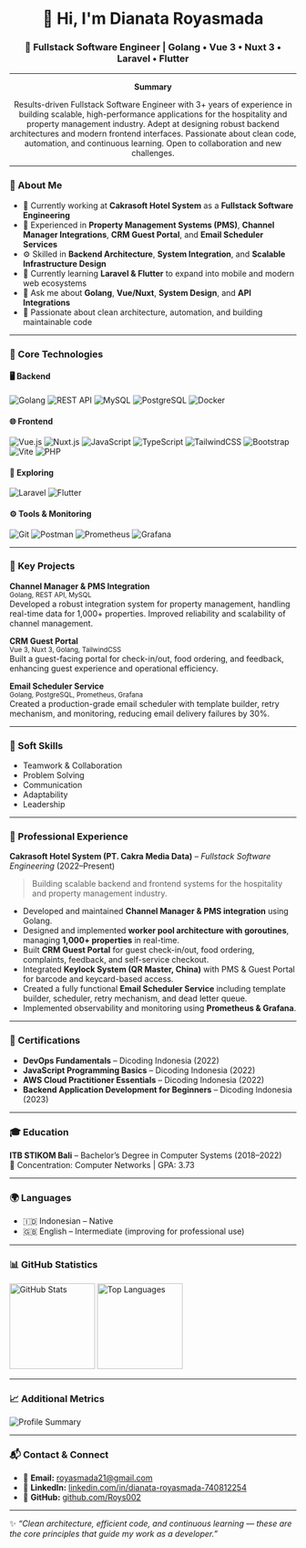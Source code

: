 
<h1 align="center">👋 Hi, I'm Dianata Royasmada</h1>
<h3 align="center">🚀 Fullstack Software Engineer | Golang • Vue 3 • Nuxt 3 • Laravel • Flutter</h3>

---

<p align="center"><b>Summary</b></p>
<p align="center">
Results-driven Fullstack Software Engineer with 3+ years of experience in building scalable, high-performance applications for the hospitality and property management industry. Adept at designing robust backend architectures and modern frontend interfaces. Passionate about clean code, automation, and continuous learning. Open to collaboration and new challenges.
</p>

---

### 🧠 About Me
- 🏢 Currently working at **Cakrasoft Hotel System** as a **Fullstack Software Engineering**  
- 💼 Experienced in **Property Management Systems (PMS)**, **Channel Manager Integrations**, **CRM Guest Portal**, and **Email Scheduler Services**  
- ⚙️ Skilled in **Backend Architecture**, **System Integration**, and **Scalable Infrastructure Design**  
- 🌱 Currently learning **Laravel & Flutter** to expand into mobile and modern web ecosystems  
- 💬 Ask me about **Golang**, **Vue/Nuxt**, **System Design**, and **API Integrations**  
- 🎯 Passionate about clean architecture, automation, and building maintainable code  

---


### 🧩 Core Technologies

#### 🖥️ Backend
![Golang](https://img.shields.io/badge/Go-00ADD8?logo=go&logoColor=white)
![REST API](https://img.shields.io/badge/REST_API-005571?logo=fastapi&logoColor=white)
![MySQL](https://img.shields.io/badge/MySQL-4479A1?logo=mysql&logoColor=white)
![PostgreSQL](https://img.shields.io/badge/PostgreSQL-4169E1?logo=postgresql&logoColor=white)
![Docker](https://img.shields.io/badge/Docker-2496ED?logo=docker&logoColor=white)

#### 🌐 Frontend
![Vue.js](https://img.shields.io/badge/Vue.js-4FC08D?logo=vue.js&logoColor=white)
![Nuxt.js](https://img.shields.io/badge/Nuxt.js-00DC82?logo=nuxt.js&logoColor=white)
![JavaScript](https://img.shields.io/badge/JavaScript-F7DF1E?logo=javascript&logoColor=black)
![TypeScript](https://img.shields.io/badge/TypeScript-3178C6?logo=typescript&logoColor=white)
![TailwindCSS](https://img.shields.io/badge/Tailwind_CSS-38B2AC?logo=tailwindcss&logoColor=white)
![Bootstrap](https://img.shields.io/badge/Bootstrap-%23563D7C.svg?logo=bootstrap&logoColor=white&style=flat-square)
![Vite](https://img.shields.io/badge/Vite-646CFF?logo=vite&logoColor=white&style=flat-square)
![PHP](https://img.shields.io/badge/PHP-%23777BB4.svg?logo=php&logoColor=white&style=flat-square)

#### 📱 Exploring
![Laravel](https://img.shields.io/badge/Laravel-FF2D20?logo=laravel&logoColor=white)
![Flutter](https://img.shields.io/badge/Flutter-02569B?logo=flutter&logoColor=white)

#### ⚙️ Tools & Monitoring
![Git](https://img.shields.io/badge/Git-F05032?logo=git&logoColor=white)
![Postman](https://img.shields.io/badge/Postman-FF6C37?logo=postman&logoColor=white)
![Prometheus](https://img.shields.io/badge/Prometheus-E6522C?logo=prometheus&logoColor=white)
![Grafana](https://img.shields.io/badge/Grafana-F46800?logo=grafana&logoColor=white)

---

### 🌟 Key Projects

**Channel Manager & PMS Integration**  
<sub>Golang, REST API, MySQL</sub>  
Developed a robust integration system for property management, handling real-time data for 1,000+ properties. Improved reliability and scalability of channel management.

**CRM Guest Portal**  
<sub>Vue 3, Nuxt 3, Golang, TailwindCSS</sub>  
Built a guest-facing portal for check-in/out, food ordering, and feedback, enhancing guest experience and operational efficiency.

**Email Scheduler Service**  
<sub>Golang, PostgreSQL, Prometheus, Grafana</sub>  
Created a production-grade email scheduler with template builder, retry mechanism, and monitoring, reducing email delivery failures by 30%.

---

### 🤝 Soft Skills
- Teamwork & Collaboration
- Problem Solving
- Communication
- Adaptability
- Leadership


---

### 💼 Professional Experience

**Cakrasoft Hotel System (PT. Cakra Media Data)** – *Fullstack Software Engineering* (2022–Present)  
> Building scalable backend and frontend systems for the hospitality and property management industry.

- Developed and maintained **Channel Manager & PMS integration** using Golang.  
- Designed and implemented **worker pool architecture with goroutines**, managing **1,000+ properties** in real-time.  
- Built **CRM Guest Portal** for guest check-in/out, food ordering, complaints, feedback, and self-service checkout.  
- Integrated **Keylock System (QR Master, China)** with PMS & Guest Portal for barcode and keycard-based access.  
- Created a fully functional **Email Scheduler Service** including template builder, scheduler, retry mechanism, and dead letter queue.  
- Implemented observability and monitoring using **Prometheus & Grafana**.  

---

### 📜 Certifications
- **DevOps Fundamentals** – Dicoding Indonesia (2022)  
- **JavaScript Programming Basics** – Dicoding Indonesia (2022)  
- **AWS Cloud Practitioner Essentials** – Dicoding Indonesia (2022)  
- **Backend Application Development for Beginners** – Dicoding Indonesia (2023)  

---

### 🎓 Education
**ITB STIKOM Bali** – Bachelor’s Degree in Computer Systems (2018–2022)  
📍 Concentration: Computer Networks | GPA: 3.73  

---

### 🌍 Languages
- 🇮🇩 Indonesian – Native  
- 🇬🇧 English – Intermediate (improving for professional use)

---

### 📊 GitHub Statistics

<p align="left">
  <img src="https://github-readme-stats.vercel.app/api?username=Roys002&show_icons=true&theme=tokyonight" height="150" alt="GitHub Stats"/>
  <img src="https://github-readme-stats.vercel.app/api/top-langs/?username=Roys002&layout=compact&theme=tokyonight" height="150" alt="Top Languages"/>
</p>

---

### 📈 Additional Metrics

<p align="left">
  <img src="https://github-profile-summary-cards.vercel.app/api/cards/profile-details?username=Roys002&theme=radical" alt="Profile Summary"/>
</p>

<!--<p align="left">
  <img src="https://github-profile-summary-cards.vercel.app/api/cards/repos-per-language?username=Roys002&theme=radical" alt="Repos per Language" height="150"/>
  <img src="https://github-profile-summary-cards.vercel.app/api/cards/most-commit-language?username=Roys002&theme=radical" alt="Most Commit Language" height="150"/>
</p>

<p align="left">
  <img src="https://github-profile-summary-cards.vercel.app/api/cards/stats?username=Roys002&theme=radical" alt="Stats" height="150"/>
  <img src="https://github-profile-summary-cards.vercel.app/api/cards/productive-time?username=Roys002&theme=radical&utcOffset=8" alt="Productive Time" height="150"/>
</p> -->

<!--### 📊 Contribution Graph
<p align="left">
  <img src="https://github-readme-activity-graph.vercel.app/graph?username=Roys002&theme=redical&bg_color=20232a&hide_border=true" alt="Contribution Graph"/>
</p>-->

---


### 📬 Contact & Connect
- 📧 **Email:** [royasmada21@gmail.com](mailto:royasmada21@gmail.com)  
- 💼 **LinkedIn:** [linkedin.com/in/dianata-royasmada-740812254](https://linkedin.com/in/dianata-royasmada-740812254)  
- 🧠 **GitHub:** [github.com/Roys002](https://github.com/Roys002)  


---

✨ *“Clean architecture, efficient code, and continuous learning — these are the core principles that guide my work as a developer.”*
